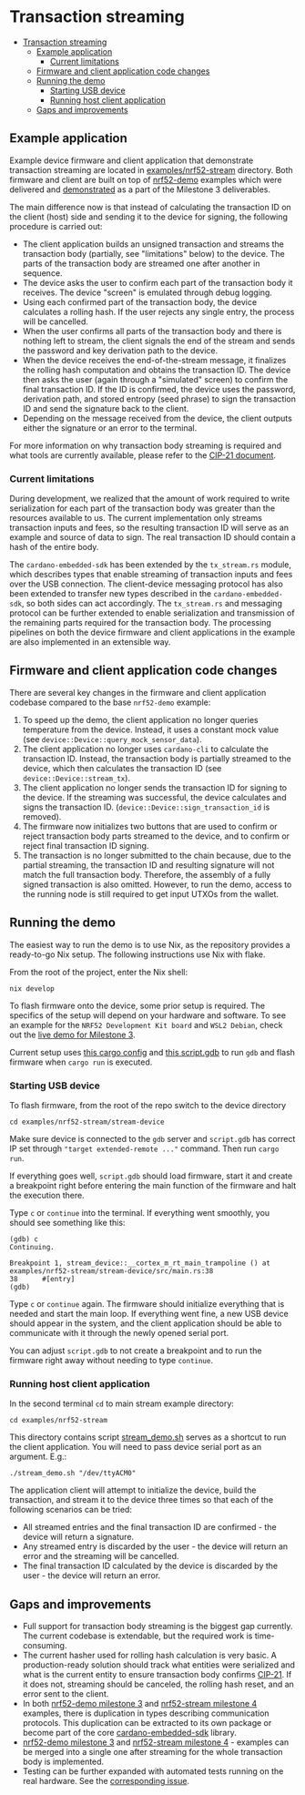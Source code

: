 # Transaction streaming

- [Transaction streaming](#transaction-streaming)
  - [Example application](#example-application)
    - [Current limitations](#current-limitations)
  - [Firmware and client application code changes](#firmware-and-client-application-code-changes)
  - [Running the demo](#running-the-demo)
    - [Starting USB device](#starting-usb-device)
    - [Running host client application](#running-host-client-application)
  - [Gaps and improvements](#gaps-and-improvements)

## Example application

Example device firmware and client application that demonstrate transaction streaming are located in [examples/nrf52-stream](./examples/nrf52-stream/) directory. Both firmware and client are built on top of [nrf52-demo](./examples/nrf52-demo/) examples which were delivered and [demonstrated](https://drive.google.com/drive/folders/1P8kPAvXWtOB8tDGSoNAiuJpSlz0tRNEs) as a part of the Milestone 3 deliverables.

The main difference now is that instead of calculating the transaction ID on the client (host) side and sending it to the device for signing, the following procedure is carried out:

- The client application builds an unsigned transaction and streams the transaction body (partially, see "limitations" below) to the device. The parts of the transaction body are streamed one after another in sequence.
- The device asks the user to confirm each part of the transaction body it receives. The device "screen" is emulated through debug logging.
- Using each confirmed part of the transaction body, the device calculates a rolling hash. If the user rejects any single entry, the process will be cancelled.
- When the user confirms all parts of the transaction body and there is nothing left to stream, the client signals the end of the stream and sends the password and key derivation path to the device.
- When the device receives the end-of-the-stream message, it finalizes the rolling hash computation and obtains the transaction ID. The device then asks the user (again through a "simulated" screen) to confirm the final transaction ID. If the ID is confirmed, the device uses the password, derivation path, and stored entropy (seed phrase) to sign the transaction ID and send the signature back to the client.
- Depending on the message received from the device, the client outputs either the signature or an error to the terminal.

For more information on why transaction body streaming is required and what tools are currently available, please refer to the [CIP-21 document](https://cips.cardano.org/cips/cip21/).

### Current limitations

During development, we realized that the amount of work required to write serialization for each part of the transaction body was greater than the resources available to us. The current implementation only streams transaction inputs and fees, so the resulting transaction ID will serve as an example and source of data to sign. The real transaction ID should contain a hash of the entire body.

The `cardano-embedded-sdk` has been extended by the `tx_stream.rs` module, which describes types that enable streaming of transaction inputs and fees over the USB connection. The client-device messaging protocol has also been extended to transfer new types described in the `cardano-embedded-sdk`, so both sides can act accordingly. The `tx_stream.rs` and messaging protocol can be further extended to enable serialization and transmission of the remaining parts required for the transaction body. The processing pipelines on both the device firmware and client applications in the example are also implemented in an extensible way.

## Firmware and client application code changes

There are several key changes in the firmware and client application codebase compared to the base `nrf52-demo` example:

1. To speed up the demo, the client application no longer queries temperature from the device. Instead, it uses a constant mock value (see `device::Device::query_mock_sensor_data`).
2. The client application no longer uses `cardano-cli` to calculate the transaction ID. Instead, the transaction body is partially streamed to the device, which then calculates the transaction ID (see `device::Device::stream_tx`).
3. The client application no longer sends the transaction ID for signing to the device. If the streaming was successful, the device calculates and signs the transaction ID. (`device::Device::sign_transaction_id` is removed).
4. The firmware now initializes two buttons that are used to confirm or reject transaction body parts streamed to the device, and to confirm or reject final transaction ID signing.
5. The transaction is no longer submitted to the chain because, due to the partial streaming, the transaction ID and resulting signature will not match the full transaction body. Therefore, the assembly of a fully signed transaction is also omitted. However, to run the demo, access to the running node is still required to get input UTXOs from the wallet.

## Running the demo

The easiest way to run the demo is to use Nix, as the repository provides a ready-to-go Nix setup. The following instructions use Nix with flake.

From the root of the project, enter the Nix shell:

```shell
nix develop
```

To flash firmware onto the device, some prior setup is required. The specifics of the setup will depend on your hardware and software. To see an example for the `NRF52 Development Kit board` and `WSL2 Debian`, check out the [live demo for Milestone 3](https://drive.google.com/drive/folders/1P8kPAvXWtOB8tDGSoNAiuJpSlz0tRNEs).

Current setup uses [this cargo config](./examples/nrf52-stream/stream-device/.cargo/config.toml) and [this script.gdb](./examples/nrf52-stream/stream-device/script.gdb) to run `gdb` and flash firmware when `cargo run` is executed.

### Starting USB device

To flash firmware, from the root of the repo switch to the device directory

```shell
cd examples/nrf52-stream/stream-device
```

Make sure device is connected to the `gdb` server and `script.gdb` has correct IP set through `"target extended-remote ..."` command. Then run `cargo run`.

If everything goes well, `script.gdb` should load firmware, start it and create a breakpoint right before entering the main function of the firmware and halt the execution there.

Type `c` or `continue` into the terminal. If everything went smoothly, you should see something like this:

```shell
(gdb) c
Continuing.

Breakpoint 1, stream_device::__cortex_m_rt_main_trampoline () at examples/nrf52-stream/stream-device/src/main.rs:38
38      #[entry]
(gdb) 
```

Type `c` or `continue` again. The firmware should initialize everything that is needed and start the main loop. If everything went fine, a new USB device should appear in the system, and the client application should be able to communicate with it through the newly opened serial port.

You can adjust `script.gdb` to not create a breakpoint and to run the firmware right away without needing to type `continue`.

### Running host client application

In the second terminal `cd` to main stream example directory:

```shell
cd examples/nrf52-stream
```

This directory contains script [stream_demo.sh](./examples/nrf52-stream/stream_demo.sh) serves as a shortcut to run the client application. You will need to pass device serial port as an argument. E.g.:

```shell
./stream_demo.sh "/dev/ttyACM0"
```

The application client will attempt to initialize the device, build the transaction, and stream it to the device three times so that each of the following scenarios can be tried:

- All streamed entries and the final transaction ID are confirmed - the device will return a signature.
- Any streamed entry is discarded by the user - the device will return an error and the streaming will be cancelled.
- The final transaction ID calculated by the device is discarded by the user - the device will return an error.

## Gaps and improvements

- Full support for transaction body streaming is the biggest gap currently. The current codebase is extendable, but the required work is time-consuming.
- The current hasher used for rolling hash calculation is very basic. A production-ready solution should track what entities were serialized and what is the current entity to ensure transaction body confirms [CIP-21](https://cips.cardano.org/cips/cip21/). If it does not, streaming should be canceled, the rolling hash reset, and an error sent to the client.
- In both [nrf52-demo milestone 3](./examples/nrf52-demo/) and [nrf52-stream milestone 4](./examples/nrf52-stream/) examples, there is duplication in types describing communication protocols. This duplication can be extracted to its own package or become part of the core [cardano-embedded-sdk](./cardano-embedded-sdk/) library.
- [nrf52-demo milestone 3](./examples/nrf52-demo/) and [nrf52-stream milestone 4](./examples/nrf52-stream/) - examples can be merged into a single one after streaming for the whole transaction body is implemented.
- Testing can be further expanded with automated tests running on the real hardware. See the [corresponding issue](https://github.com/mlabs-haskell/embedano/issues/31).
